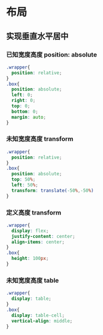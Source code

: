 # 布局

## 实现垂直水平居中
### 已知宽度高度 position: absolute
```css
.wrapper{
  position: relative;
}
.box{
  position: absolute;
  left: 0;
  right: 0;
  top: 0;
  bottom: 0;
  margin: auto;
}
```

### 未知宽度高度 transform
```css
.wrapper{
  position: relative;
}
.box{
  position: absolute;
  top: 50%;
  left: 50%;
  transform: translate(-50%,-50%)
}
```

### 定义高度 transform
```css
.wrapper{
  display: flex;
  justify-content: center;
  align-items: center;
}
.box{
  height: 100px;
}
```

### 未知宽度高度 table
```css
.wrapper{
  display: table;
}
.box{
  display: table-cell;
  vertical-align: middle;
}
```
